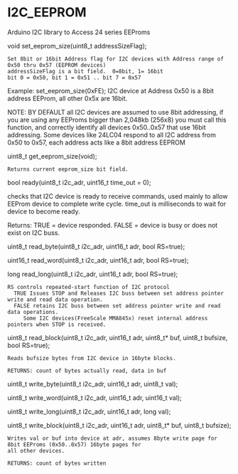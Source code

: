 # I2C_EEPROM
Arduino I2C library to Access 24 series EEProms
  
  void set_eeprom_size(uint8_t addressSizeFlag); 
  
    Set 8bit or 16bit Address flag for I2C devices with Address range of 0x50 thru 0x57 (EEPROM devices)
    addressSizeFlag is a bit field.  0=8bit, 1= 16bit
    bit 0 = 0x50, bit 1 = 0x51 .. bit 7 = 0x57
    
  Example:
    set_eeprom_size(0xFE); I2C device at Address 0x50 is a 8bit address EEProm, all other 0x5x are 16bit.
    
  NOTE: BY DEFAULT all I2C devices are assumed to use 8bit addressing, if you are using any EEProms bigger than
     2,048kb (256x8) you must call this function, and correctly identify all devices 0x50..0x57 that use 16bit 
     addressing.
     Some devices like 24LC04 respond to all I2C address from 0x50 to 0x57, each address acts like a 8bit address EEPROM
  
  uint8_t get_eeprom_size(void);
  
    Returns current eeprom_size bit field.
  
   bool ready(uint8_t i2c_adr, uint16_t time_out = 0);
   
   checks that I2C device is ready to receive commands, used mainly to allow EEProm device to complete write cycle.
   time_out is milliseconds to wait for device to become ready.
   
   Returns: 
     TRUE = device responded.
     FALSE = device is busy or does not exist on I2C buss.
  
  uint8_t read_byte(uint8_t i2c_adr, uint16_t adr, bool RS=true);
  
  uint16_t read_word(uint8_t i2c_adr, uint16_t adr, bool RS=true);
  
  long read_long(uint8_t i2c_adr, uint16_t adr, bool RS=true);
  
    RS controls repeated-start function of I2C protocol
      TRUE Issues STOP and Releases I2C buss between set address pointer write and read data operation.
      FALSE retains I2C buss between set address pointer write and read data operations.
         Some I2C devices(FreeScale MMA845x) reset internal address pointers when STOP is received.
  
  uint8_t read_block(uint8_t i2c_adr, uint16_t adr, uint8_t* buf, uint8_t bufsize, bool RS=true);
  
    Reads bufsize bytes from I2C device in 16byte blocks.
  
    RETURNS: count of bytes actually read, data in buf
  
  uint8_t write_byte(uint8_t i2c_adr, uint16_t adr, uint8_t val);
  
  uint8_t write_word(uint8_t i2c_adr, uint16_t adr, uint16_t val);
  
  uint8_t write_long(uint8_t i2c_adr, uint16_t adr, long val);
  
  uint8_t write_block(uint8_t i2c_adr, uint16_t adr, uint8_t* buf, uint8_t bufsize);
  
    Writes val or buf into device at adr, assumes 8byte write page for 8bit EEProms (0x50..0x57) 16byte pages for
    all other devices.
  
    RETURNS: count of bytes written
